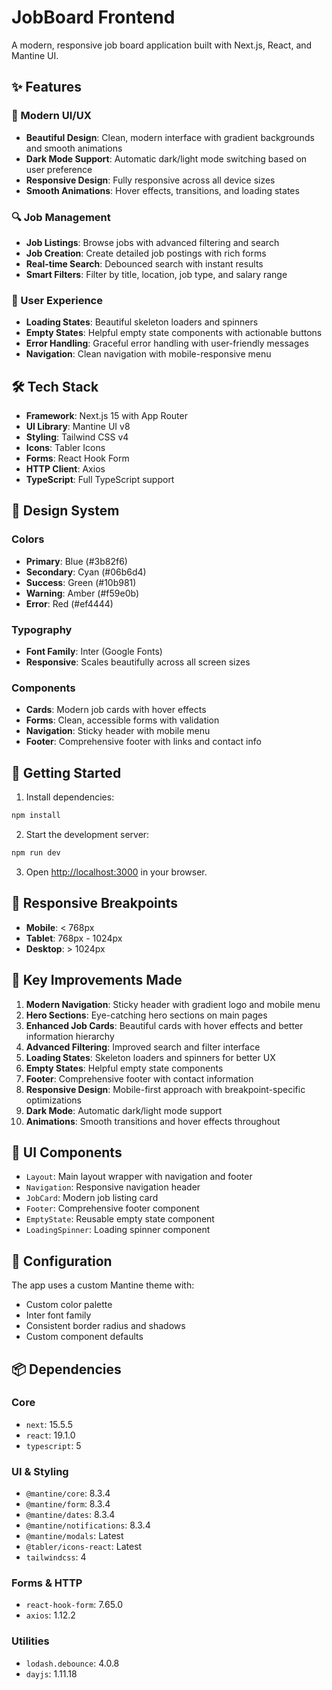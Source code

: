 # JobBoard Frontend

A modern, responsive job board application built with Next.js, React, and Mantine UI.

## ✨ Features

### 🎨 Modern UI/UX
- **Beautiful Design**: Clean, modern interface with gradient backgrounds and smooth animations
- **Dark Mode Support**: Automatic dark/light mode switching based on user preference
- **Responsive Design**: Fully responsive across all device sizes
- **Smooth Animations**: Hover effects, transitions, and loading states

### 🔍 Job Management
- **Job Listings**: Browse jobs with advanced filtering and search
- **Job Creation**: Create detailed job postings with rich forms
- **Real-time Search**: Debounced search with instant results
- **Smart Filters**: Filter by title, location, job type, and salary range

### 🎯 User Experience
- **Loading States**: Beautiful skeleton loaders and spinners
- **Empty States**: Helpful empty state components with actionable buttons
- **Error Handling**: Graceful error handling with user-friendly messages
- **Navigation**: Clean navigation with mobile-responsive menu

## 🛠️ Tech Stack

- **Framework**: Next.js 15 with App Router
- **UI Library**: Mantine UI v8
- **Styling**: Tailwind CSS v4
- **Icons**: Tabler Icons
- **Forms**: React Hook Form
- **HTTP Client**: Axios
- **TypeScript**: Full TypeScript support

## 🎨 Design System

### Colors
- **Primary**: Blue (#3b82f6)
- **Secondary**: Cyan (#06b6d4)
- **Success**: Green (#10b981)
- **Warning**: Amber (#f59e0b)
- **Error**: Red (#ef4444)

### Typography
- **Font Family**: Inter (Google Fonts)
- **Responsive**: Scales beautifully across all screen sizes

### Components
- **Cards**: Modern job cards with hover effects
- **Forms**: Clean, accessible forms with validation
- **Navigation**: Sticky header with mobile menu
- **Footer**: Comprehensive footer with links and contact info

## 🚀 Getting Started

1. Install dependencies:
```bash
npm install
```

2. Start the development server:
```bash
npm run dev
```

3. Open [http://localhost:3000](http://localhost:3000) in your browser.

## 📱 Responsive Breakpoints

- **Mobile**: < 768px
- **Tablet**: 768px - 1024px
- **Desktop**: > 1024px

## 🎯 Key Improvements Made

1. **Modern Navigation**: Sticky header with gradient logo and mobile menu
2. **Hero Sections**: Eye-catching hero sections on main pages
3. **Enhanced Job Cards**: Beautiful cards with hover effects and better information hierarchy
4. **Advanced Filtering**: Improved search and filter interface
5. **Loading States**: Skeleton loaders and spinners for better UX
6. **Empty States**: Helpful empty state components
7. **Footer**: Comprehensive footer with contact information
8. **Responsive Design**: Mobile-first approach with breakpoint-specific optimizations
9. **Dark Mode**: Automatic dark/light mode support
10. **Animations**: Smooth transitions and hover effects throughout

## 🎨 UI Components

- `Layout`: Main layout wrapper with navigation and footer
- `Navigation`: Responsive navigation header
- `JobCard`: Modern job listing card
- `Footer`: Comprehensive footer component
- `EmptyState`: Reusable empty state component
- `LoadingSpinner`: Loading spinner component

## 🔧 Configuration

The app uses a custom Mantine theme with:
- Custom color palette
- Inter font family
- Consistent border radius and shadows
- Custom component defaults

## 📦 Dependencies

### Core
- `next`: 15.5.5
- `react`: 19.1.0
- `typescript`: 5

### UI & Styling
- `@mantine/core`: 8.3.4
- `@mantine/form`: 8.3.4
- `@mantine/dates`: 8.3.4
- `@mantine/notifications`: 8.3.4
- `@mantine/modals`: Latest
- `@tabler/icons-react`: Latest
- `tailwindcss`: 4

### Forms & HTTP
- `react-hook-form`: 7.65.0
- `axios`: 1.12.2

### Utilities
- `lodash.debounce`: 4.0.8
- `dayjs`: 1.11.18